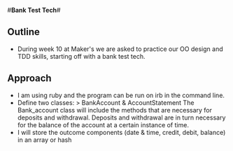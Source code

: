 #**Bank Test Tech**#

## Outline ##

- During week 10 at Maker's we are asked to practice our OO design and TDD skills, starting off with a bank test tech.

## Approach ##

- I am using ruby and the program can be run on irb in the command line.
- Define two classes: > BankAccount & AccountStatement
    The Bank_account class will include the methods that are necessary for deposits and withdrawal. Deposits and withdrawal             are in turn necessary for the balance of the account at a certain instance of time.
- I will store the outcome components (date & time, credit, debit, balance) in an array or hash
